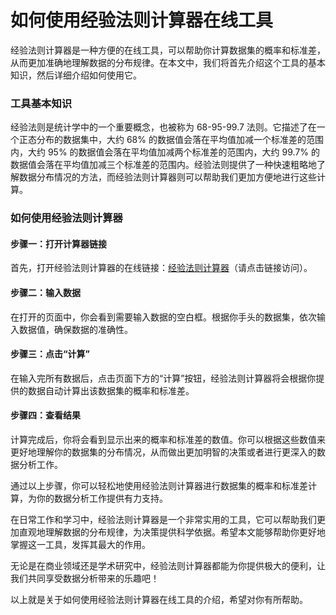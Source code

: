 如何使用经验法则计算器在线工具
===============

经验法则计算器是一种方便的在线工具，可以帮助你计算数据集的概率和标准差，从而更加准确地理解数据的分布规律。在本文中，我们将首先介绍这个工具的基本知识，然后详细介绍如何使用它。

### 工具基本知识

经验法则是统计学中的一个重要概念，也被称为 68-95-99.7 法则。它描述了在一个正态分布的数据集中，大约 68% 的数据值会落在平均值加减一个标准差的范围内，大约 95% 的数据值会落在平均值加减两个标准差的范围内，大约 99.7% 的数据值会落在平均值加减三个标准差的范围内。经验法则提供了一种快速粗略地了解数据分布情况的方法，而经验法则计算器则可以帮助我们更加方便地进行这些计算。

### 如何使用经验法则计算器

#### 步骤一：打开计算器链接

首先，打开经验法则计算器的在线链接：[经验法则计算器](https://www.onlinecalculatorsfree.com/zh-cn/math/empirical-rule-calculator.html)（请点击链接访问）。

#### 步骤二：输入数据

在打开的页面中，你会看到需要输入数据的空白框。根据你手头的数据集，依次输入数据值，确保数据的准确性。

#### 步骤三：点击“计算”

在输入完所有数据后，点击页面下方的“计算”按钮，经验法则计算器将会根据你提供的数据自动计算出该数据集的概率和标准差。

#### 步骤四：查看结果

计算完成后，你将会看到显示出来的概率和标准差的数值。你可以根据这些数值来更好地理解你的数据集的分布情况，从而做出更加明智的决策或者进行更深入的数据分析工作。

通过以上步骤，你可以轻松地使用经验法则计算器进行数据集的概率和标准差计算，为你的数据分析工作提供有力支持。

在日常工作和学习中，经验法则计算器是一个非常实用的工具，它可以帮助我们更加直观地理解数据的分布规律，为决策提供科学依据。希望本文能够帮助你更好地掌握这一工具，发挥其最大的作用。

无论是在商业领域还是学术研究中，经验法则计算器都能为你提供极大的便利，让我们共同享受数据分析带来的乐趣吧！

以上就是关于如何使用经验法则计算器在线工具的介绍，希望对你有所帮助。